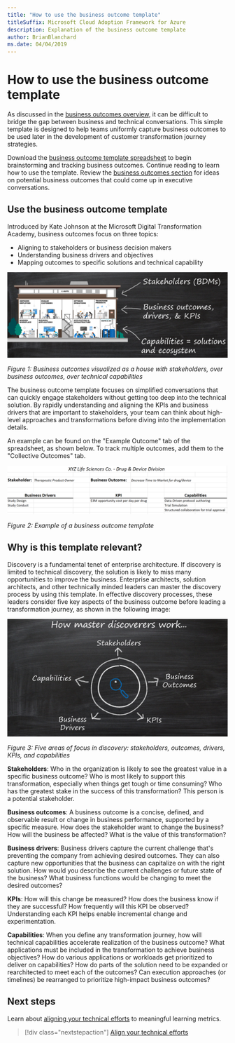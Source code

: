```yaml
---
title: "How to use the business outcome template"
titleSuffix: Microsoft Cloud Adoption Framework for Azure
description: Explanation of the business outcome template
author: BrianBlanchard
ms.date: 04/04/2019
---
```


# How to use the business outcome template

As discussed in the [business outcomes overview](./index.md), it can be difficult to bridge the gap between business and technical conversations. This simple template is designed to help teams uniformly capture business outcomes to be used later in the development of customer transformation journey strategies.

Download the [business outcome template spreadsheet](https://archcenter.blob.core.windows.net/cdn/business-outcome-template.xlsx) to begin brainstorming and tracking business outcomes. Continue reading to learn how to use the template. Review the [business outcomes section](./index.md) for ideas on potential business outcomes that could come up in executive conversations.

<!-- markdownlint-disable MD026 -->

## Use the business outcome template

Introduced by Kate Johnson at the Microsoft Digital Transformation Academy, business outcomes focus on three topics:

- Aligning to stakeholders or business decision makers
- Understanding business drivers and objectives
- Mapping outcomes to specific solutions and technical capability

![Business outcomes visualized as a house with stakeholders, over business outcomes, over technical capabilities](../../_images/business-outcome-house.png)

*Figure 1: Business outcomes visualized as a house with stakeholders, over business outcomes, over technical capabilities*

The business outcome template focuses on simplified conversations that can quickly engage stakeholders without getting too deep into the technical solution. By rapidly understanding and aligning the KPIs and business drivers that are important to stakeholders, your team can think about high-level approaches and transformations before diving into the implementation details.

An example can be found on the "Example Outcome" tab of the spreadsheet, as shown below. To track multiple outcomes, add them to the "Collective Outcomes" tab.

![Example of a business outcome template](../../_images/business-outcome-template.png)

*Figure 2: Example of a business outcome template*

## Why is this template relevant?

Discovery is a fundamental tenet of enterprise architecture. If discovery is limited to technical discovery, the solution is likely to miss many opportunities to improve the business. Enterprise architects, solution architects, and other technically minded leaders can master the discovery process by using this template. In effective discovery processes, these leaders consider five key aspects of the business outcome before leading a transformation journey, as shown in the following image:

![Five areas of focus in discovery: stakeholders, outcomes, drivers, KPIs, and capabilities](../../_images/business-outcome-focus-areas.png)

*Figure 3: Five areas of focus in discovery: stakeholders, outcomes, drivers, KPIs, and capabilities*

**Stakeholders**: Who in the organization is likely to see the greatest value in a specific business outcome? Who is most likely to support this transformation, especially when things get tough or time consuming? Who has the greatest stake in the success of this transformation? This person is a potential stakeholder.

**Business outcomes**: A business outcome is a concise, defined, and observable result or change in business performance, supported by a specific measure. How does the stakeholder want to change the business? How will the business be affected? What is the value of this transformation?

**Business drivers**: Business drivers capture the current challenge that's preventing the company from achieving desired outcomes. They can also capture new opportunities that the business can capitalize on with the right solution. How would you describe the current challenges or future state of the business? What business functions would be changing to meet the desired outcomes?

**KPIs**: How will this change be measured? How does the business know if they are successful? How frequently will this KPI be observed? Understanding each KPI helps enable incremental change and experimentation.

**Capabilities**: When you define any transformation journey, how will technical capabilities accelerate realization of the business outcome? What applications must be included in the transformation to achieve business objectives? How do various applications or workloads get prioritized to deliver on capabilities? How do parts of the solution need to be expanded or rearchitected to meet each of the outcomes? Can execution approaches (or timelines) be rearranged to prioritize high-impact business outcomes?

## Next steps

Learn about [aligning your technical efforts](../learning-metrics.md) to meaningful learning metrics.

> [!div class="nextstepaction"]
> [Align your technical efforts](../learning-metrics.md)
